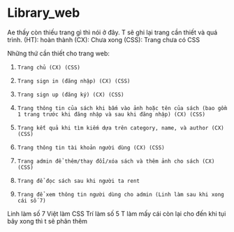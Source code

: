 ﻿# Library_web
Ae thấy còn thiếu trang gì thì nói ở đây. T sẽ ghi lại trang cần thiết và quá trình.
(HT): hoàn thành
(CX): Chưa xong
(CSS): Trang chưa có CSS

Những thứ cần thiết cho trang web:
1.     Trang chủ (CX) (CSS)
2.     Trang sign in (đăng nhập) (CX) (CSS)
3.     Trang sign up (đăng ký) (CX) (CSS)
4.     Trang thông tin của sách khi bấm vào ảnh hoặc tên của sách (bao gồm 1 trang trước khi đăng nhập và sau khi đăng nhập) (CX) (CSS)
5.     Trang kết quả khi tìm kiếm dựa trên category, name, và author (CX) (CSS)
6.     Trang thông tin tài khoản người dùng (CX) (CSS)
7.     Trang admin để thêm/thay đổi/xóa sách và thêm ảnh cho sách (CX) (CSS)
8.     Trang để đọc sách sau khi người ta rent
9.     Trang để xem thông tin người dùng cho admin (Linh làm sau khi xong cái số 7)

Linh làm số 7
Việt làm CSS
Trí làm số 5
T làm mấy cái còn lại cho đến khi tụi bây xong thì t sẽ phân thêm 
